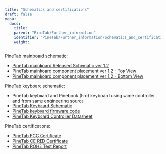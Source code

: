 ```yaml
---
title: "Schematics and certifications"
draft: false
menu:
  docs:
    title:
    parent: "PineTab/Further_information"
    identifier: "PineTab/Further_information/Schematics_and_certifications"
    weight:
---
```


PineTab mainboard schematic:

* [PineTab mainboard Released Schematic ver 1.2](https://files.pine64.org/doc/PineTab/PineTab%20Schematic%20v1.2-20191125.pdf)
* [PineTab mainboard component placement ver 1.2 - Top View](https://files.pine64.org/doc/PineTab/PineTab%20Board%20View%20v1.2-20191201-top.pdf)
* [PineTab mainboard component placement ver 1.2 - Bottom View](https://files.pine64.org/doc/PineTab/PineTab%20Board%20View%20v1.2-20191201-bottom.pdf)

PineTab keyboard schematic:

* PineTab keyboard and Pinebook (Pro) keyboard using same controller and from same engineering source
* [PineTab Keyboard Schematic](https://files.pine64.org/doc/PineTab/Pinetab%20HB092A%20Keyboard%20Schematic.pdf)
* [PineTab keyboard firmware code](https://files.pine64.org/doc/PineTab/HB092_0884232458_Hynitron_PTP_20200514_662905_Linux_US_BackLight_CRC_175057F5.hex)
* [PineTab Keyboard Controller Datasheet](https://files.pine64.org/doc/PineTab/SH68F83V2.0.pdf)

PineTab certifications:

* [PineTab FCC Certificate](https://files.pine64.org/doc/cert/PineTab%20FCC-SDOC%20Certificate-S20060600404001.pdf)
* [PineTab CE RED Certificate](https://files.pine64.org/doc/cert/PineTab%20CE-RED%20Certificate-S20060600403.pdf)
* [PineTab ROHS Test Report](https://files.pine64.org/doc/cert/PINETAB%20ROHS%20TEST%20REPORT.pdf)
